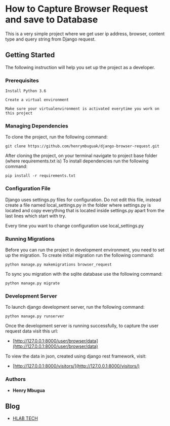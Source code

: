 # How to Capture Browser Request and save to Database
This is a very simple project where we get user ip address, browser, content type 
and query string from Django request.

## Getting Started
The following instruction will help you set up the project as a developer.

### Prerequisites
```
Install Python 3.6 
```

```
Create a virtual environment
```


```
Make sure your virtualenvironment is activated everytime you work on this project
```

### Managing Dependencies
To clone the project, run the following command:
```
git clone https://github.com/henrymbuguak/django-browser-request.git
```

After cloning the project, on your terminal navigate to project base folder (where requirements.txt is)
To install dependencies run the following command:

```
pip install -r requirements.txt
```

### Configuration File
Django uses settings.py files for configuration. Do not edit this file, instead create 
a file named local_settings.py in the folder where settings.py is located and copy 
everything that is located inside settings.py apart from the last lines which start
with try. 

Every time you want to change configuration use local_settings.py

### Running Migrations
Before you can run the project in development environment, you need to set up the 
migration. To create initial migration run the following command:


```
python manage.py makemigrations browser_request
```

To sync you migration with the sqlite database use the following command:
```
python manage.py migrate
```

### Development Server
To launch django development server, run the following command:

```
python manage.py runserver
```

Once the development server is running successfully, to capture the user request 
data visit this url: 

* [http://127.0.0.1:8000/user/browser/data](http://127.0.0.1:8000/user/browser/data) 

To view the data in json, created using django rest framework, visit:

* [http://127.0.0.1:8000/visitors/](http://127.0.0.1:8000/visitors/) 


### Authors

* **Henry Mbugua**


## Blog
* [HLAB TECH](https://blog.hlab.tech/)
